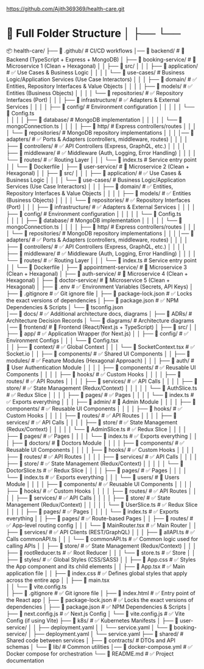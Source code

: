 https://github.com/Ajith369369/health-care.git

# **🔹 Full Folder Structure** │ ├── └──

📦 health-care/
├── 📂 .github/                         # CI/CD workflows
│── 📂 backend/                         # 🎨 Backend (TypeScript + Express + MongoDB)
│   ├── 📂 booking-service/             # 🔹 Microservice 1 (Clean + Hexagonal)
│   │   ├── 📂 src/
│   │   │   ├── 📂 application/         # ✅ Use Cases & Business Logic
│   │   │   │   └── 📂 use-cases/       # Business Logic/Application Services (Use Case Interactors)
│   │   │   ├── 📂 domain/              # ✅ Entities, Repository Interfaces & Value Objects
│   │   │   │   ├── 📂 models/               # ✅ Entities (Business Objects)
│   │   │   │   └── 📂 repositories/         # ✅ Repository Interfaces (Port)
│   │   │   ├── 📂 infrastructure/      # ✅ Adapters & External Services
│   │   │   │   ├── 📂 config/          # Environment configuration
│   │   │   │   │   └── 📄 Config.ts       
│   │   │   │   ├── 📂 database/        # MongoDB implementation
│   │   │   │   │   └── 📄 mongoConnection.ts
│   │   │   │   ├── 📂 http/            # Express controllers/routes
│   │   │   │   └── 📂 repositories/    # MongoDB repository implementations
│   │   │   │── 📂 adapters/               # ✅ Ports & Adapters (controllers, middleware, routes)
│   │   │   │   ├── 📂 controllers/          # ✅ API Controllers (Express, GraphQL, etc.)
│   │   │   │   ├── 📂 middleware/           # ✅ Middleware (Auth, Logging, Error Handling)
│   │   │   │   └── 📂 routes/               # ✅ Routing Layer
│   │   │   └── 📄 index.ts             # Service entry point
│   │   └── 📄 Dockerfile
│   ├── 📂 user-service/                # 🔹 Microservice 2 (Clean + Hexagonal)
│   │   ├── 📂 src/
│   │   │   ├── 📂 application/         # ✅ Use Cases & Business Logic
│   │   │   │   └── 📂 use-cases/       # Business Logic/Application Services (Use Case Interactors)
│   │   │   ├── 📂 domain/              # ✅ Entities, Repository Interfaces & Value Objects
│   │   │   │   ├── 📂 models/               # ✅ Entities (Business Objects)
│   │   │   │   └── 📂 repositories/         # ✅ Repository Interfaces (Port)
│   │   │   ├── 📂 infrastructure/      # ✅ Adapters & External Services
│   │   │   │   ├── 📂 config/          # Environment configuration
│   │   │   │   │   └── 📄 Config.ts      
│   │   │   │   ├── 📂 database/        # MongoDB implementation
│   │   │   │   │   └── 📄 mongoConnection.ts
│   │   │   │   ├── 📂 http/            # Express controllers/routes
│   │   │   │   └── 📂 repositories/    # MongoDB repository implementations
│   │   │   │── 📂 adapters/               # ✅ Ports & Adapters (controllers, middleware, routes)
│   │   │   │   ├── 📂 controllers/          # ✅ API Controllers (Express, GraphQL, etc.)
│   │   │   │   ├── 📂 middleware/           # ✅ Middleware (Auth, Logging, Error Handling)
│   │   │   │   └── 📂 routes/               # ✅ Routing Layer
│   │   │   └── 📄 index.ts             # Service entry point
│   │   └── 📄 Dockerfile
│   ├── 📂 appointment-service/                # 🔹 Microservice 3 (Clean + Hexagonal)
│   ├── 📂 auth-service/                # 🔹 Microservice 4 (Clean + Hexagonal)
│   ├── 📂 doctor-service/                # 🔹 Microservice 5 (Clean + Hexagonal)
│   ├── 📄 .env                          # ✅ Environment Variables (Secrets, API Keys)
│   ├── 📄 .gitignore                    # ✅ Git ignore file
│   ├── 📄 package-lock.json             # ✅ Locks the exact versions of dependencies
│   ├── 📄 package.json                  # ✅ NPM Dependencies & Scripts
│   └── 📄 tsconfig.json                 
│── 📂 docs/                             # ✅ Additional architecture docs, diagrams
│   ├── 📄 ADRs/                        # Architecture Decision Records
│   └── 📄 diagrams/                    # Architecture diagrams
│── 📂 frontend/                         # 🎨 Frontend (React/Next.js + TypeScript)
│   ├── 📂 src/
│   │   ├── 📂 app/                      # ✅ Application Wrapper (for Next.js)
│   │   ├── 📂 config/                   # ✅ Environment Configs
│   │   │   └── 📄 Config.tsx            
│   │   ├── 📂 context/                  # ✅ Global Context
│   │   │   └── 📄 SocketContext.tsx     # ✅ Socket.io
│   │   ├── 📂 components/               # ✅ Shared UI Components
│   │   ├── 📂 modules/                  # ✅ Feature Modules (Hexagonal Approach)
│   │   │   ├── 📂 auth/                 # 🔹 User Authentication Module
│   │   │   │   ├── 📂 components/       # ✅ Reusable UI Components
│   │   │   │   ├── 📂 hooks/            # ✅ Custom Hooks
│   │   │   │   ├── 📂 routes/           # ✅ API Routes
│   │   │   │   ├── 📂 services/         # ✅ API Calls
│   │   │   │   ├── 📂 store/            # ✅ State Management (Redux/Context)
│   │   │   │   │   └── 📄 AuthSlice.ts  # ✅ Redux Slice
│   │   │   │   ├── 📂 pages/            # ✅ Pages
│   │   │   │   └── 📄 index.ts          # ✅ Exports everything
│   │   │   ├── 📂 admin/                # 🔹 Admin Module
│   │   │   │   ├── 📂 components/       # ✅ Reusable UI Components
│   │   │   │   ├── 📂 hooks/            # ✅ Custom Hooks
│   │   │   │   ├── 📂 routes/           # ✅ API Routes
│   │   │   │   ├── 📂 services/         # ✅ API Calls
│   │   │   │   ├── 📂 store/            # ✅ State Management (Redux/Context)
│   │   │   │   │   └── 📄 AdminSlice.ts # ✅ Redux Slice
│   │   │   │   ├── 📂 pages/            # ✅ Pages
│   │   │   │   └── 📄 index.ts          # ✅ Exports everything
│   │   │   ├── 📂 doctors/              # 🔹 Doctors Module
│   │   │   │   ├── 📂 components/       # ✅ Reusable UI Components
│   │   │   │   ├── 📂 hooks/            # ✅ Custom Hooks
│   │   │   │   ├── 📂 routes/           # ✅ API Routes
│   │   │   │   ├── 📂 services/         # ✅ API Calls
│   │   │   │   ├── 📂 store/             # ✅ State Management (Redux/Context)
│   │   │   │   │   └── 📄 DoctorSlice.ts # ✅ Redux Slice
│   │   │   │   ├── 📂 pages/             # ✅ Pages
│   │   │   │   └── 📄 index.ts           # ✅ Exports everything
│   │   │   └── 📂 users/                 # 🔹 Users Module
│   │   │   │   ├── 📂 components/        # ✅ Reusable UI Components
│   │   │   │   ├── 📂 hooks/            # ✅ Custom Hooks
│   │   │   │   ├── 📂 routes/           # ✅ API Routes
│   │   │   │   ├── 📂 services/         # ✅ API Calls
│   │   │   │   ├── 📂 store/            # ✅ State Management (Redux/Context)
│   │   │   │   │   └── 📄 UserSlice.ts  # ✅ Redux Slice
│   │   │   │   ├── 📂 pages/            # ✅ Pages
│   │   │   │   └── 📄 index.ts          # ✅ Exports everything
│   │   ├── 📂 pages/                    # ✅ Route-based Pages
│   │   ├── 📂 routes/                   # ✅ App-level routing config
│   │   │   └── 📄 MainRouter.tsx        # ✅ Main Router
│   │   ├── 📂 services/                 # ✅ API Clients (REST/GraphQL)
│   │   │   ├── 📄 allAPI.ts             # ✅ Calls commonAPI.ts
│   │   │   └── 📄 commonAPI.ts          # ✅ Common logic used for calling APIs
│   │   ├── 📂 store/                    # ✅ State Management (Redux/Context)
│   │   │   ├── 📄 rootReducer.ts        # ✅ Root Reducer
│   │   │   └── 📄 store.ts              # ✅ Store
│   │   ├── 📂 styles/                   # ✅ Global Styles (CSS/SASS)
│   │   ├── 📄 App.css                   # ✅ Styles the App component and its child elements
│   │   ├── 📄 App.tsx                   # ✅ Main application file
│   │   ├── 📄 index.css                 # ✅ Defines global styles that apply across the entire app
│   │   ├── 📄 main.tsx                  
│   │   └── 📄 vite.config.ts           
│   ├── 📄 .gitignore                    # ✅ Git ignore file
│   ├── 📄 index.html                    # ✅ Entry point of the React app
│   ├── 📄 package-lock.json             # ✅ Locks the exact versions of dependencies
│   ├── 📄 package.json                  # ✅ NPM Dependencies & Scripts
│   ├── 📄 next.config.js                # ✅ Next.js Config
│   └── 📄 vite.config.js                # ✅ Vite Config (if using Vite)
├── 📂 k8s/                              # ✅ Kubernetes Manifests
│   ├── 📂 user-service/
│   │   ├── deployment.yaml
│   │   └── service.yaml
│   └── 📂 booking-service/
│       ├── deployment.yaml
│       └── service.yaml
├── 📂 shared/                          # Shared code between services
│   ├── 📂 contracts/                   # DTOs and API schemas
│   └── 📂 lib/                         # Common utilities
│── 📄 docker-compose.yml                # ✅ Docker compose for orchestration
└── 📄 README.md                         # ✅ Project documentation

